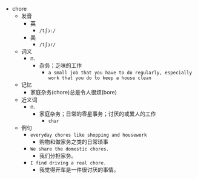 - chore
  - 发音
    - 英
      - `/tʃɔː/`
    - 美
      - `/tʃɔr/`
  - 词义
    - n.
      - 杂务；乏味的工作
        - `a small job that you have to do regularly, especially work that you do to keep a house clean`
  - 记忆
    - 家庭杂务(chore)总是令人很烦(bore)
  - 近义词
    - n.
      - 家庭杂务；日常的零星事务；讨厌的或累人的工作
        - `char`
  - 例句
    - `everyday chores like shopping and housework`
      - 购物和做家务之类的日常琐事
    - `We share the domestic chores.`
      - 我们分担家务。
    - `I find driving a real chore.`
      - 我觉得开车是一件很讨厌的事情。

